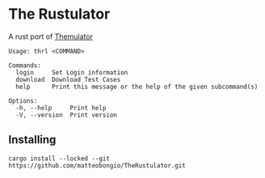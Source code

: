 # The Rustulator

A rust port of [Themulator](https://github.com/Bgabri/Themulator)


```
Usage: thrl <COMMAND>

Commands:
  login     Set Login information
  download  Download Test Cases
  help      Print this message or the help of the given subcommand(s)

Options:
  -h, --help     Print help
  -V, --version  Print version

```

## Installing

`cargo install --locked --git https://github.com/matteobongio/TheRustulator.git`
